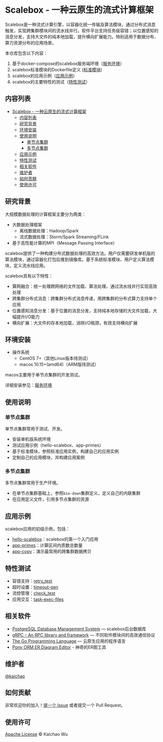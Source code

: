 # Scalebox - 一种云原生的流式计算框架

Scalebox是一种流式计算引擎，以容器化统一传输及算法模块，通过分布式消息触发，实现跨集群模块间的流水线并行。软件平台支持任务级容错；以位置感知的消息分发，支持大文件的纯本地加载，提升横向扩展能力。特别适用于数据分布、算力资源分布的应用场景。

本仓库包含以下内容：

1. 基于docker-compose的scalebox服务端环境（[服务环境](https://github.com/kaichao/docker-scalebox/server/README.md)）
2. scalebox标准模块的Dockerfile定义 ([标准模块](https://github.com/kaichao/docker-scalebox/dockerfiles/README.md))
3. scalebox的应用示例（[应用示例](https://github.com/kaichao/docker-scalebox/examples/README.md)）
4. scalebox的主要特性的测试（[特性测试](https://github.com/kaichao/docker-scalebox/tests/README.md)）

## 内容列表

- [Scalebox - 一种云原生的流式计算框架](#scalebox---一种云原生的流式计算框架)
  - [内容列表](#内容列表)
  - [研究背景](#研究背景)
  - [环境安装](#环境安装)
  - [使用说明](#使用说明)
    - [单节点集群](#单节点集群)
    - [多节点集群](#多节点集群)
  - [应用示例](#应用示例)
  - [特性测试](#特性测试)
  - [相关软件](#相关软件)
  - [维护者](#维护者)
  - [如何贡献](#如何贡献)
  - [使用许可](#使用许可)

## 研究背景

大规模数据处理的计算框架主要分为两类：
- 大数据处理框架
  - 离线数据处理：Hadoop/Spark
  - 流式数据处理：Storm/Spark Streaming/FLink
- 基于高性能计算的MPI（Message Passing Interface）

scalebox提供了一种构建分布式数据处理的高效方法。用户仅需要研发单机版的算法模块，通过容器化打包后推到镜像库。基于系统标准模块、用户定义算法模块，定义流水线应用。

scalebox具有以下特性：
- 算网融合：统一处理跨网络的文件加载、算法处理，通过流水线并行实现高效处理
- 跨集群分布式消息：跨集群分布式消息传递，用跨集群的分布式算力支持单个应用
- 位置感知消息分发：基于位置的消息分发，支持纯本地存储的大文件加载，大幅提升I/O能力
- 横向扩展：大文件的存本地加载，消除I/O瓶颈，有效支持横向扩展


## 环境安装

- 操作系统
  - CentOS 7+（其他Linux版本待测试）
  - macos 10.15+(amd64)（ARM版待测试）

macos主要用于单节点集群的开发测试。

详细安装参见：[服务环境](server/README.md)

## 使用说明

### 单节点集群
单节点集群常用于测试、开发。

- 安装单机版系统环境
- 测试应用示例（hello-scalebox、app-primes）
- 基于标准模块，参照标准应用实例，构建自己的应用实例
- 定制自己的应用模块，并构建应用案例

### 多节点集群
多节点集群常用于生产环境。

- 在单节点集群基础上，参照```bio-down```集群定义，定义自己的内联集群
- 在应用定义文件，引用多节点集群的资源


## 应用示例

scalebox应用的初级示例，包括：
- [hello-scalebox](examples/hello-scalebox/)：scalebox的第一个入门应用
- [app-primes](examples/app-primes/)：计算区间内质数总数量
- [app-copy](examples/app-copy/)：演示最常用的跨集群数据拷贝


## 特性测试

- 容错支持：[retry_test](tests/retry_test/)
- 超时设置：[timeout-gen](tests/timeout-gen/)
- 流控管理：[check_test](tests/check_test/)
- 应用交互：[task-exec-files](tests/task-exec-files/)


## 相关软件

- [PostgreSQL Database Management System](https://github.com/postgres/postgres) — scalebox后台数据库
- [gRPC – An RPC library and framework](https://github.com/grpc/grpc) — 不同软件模块间的高效通信协议
- [The Go Programming Language](https://github.com/golang/go) — 云原生应用的程序语言
- [Pony ORM ER Diagram Editor](https://editor.ponyorm.com/) - 神奇的ER图工具

## 维护者

[@kaichao](https://github.com/kaichao)

## 如何贡献

非常欢迎你的加入！[提一个 Issue](https://github.com/kaichao/docker-scalebox/issues/new) 或者提交一个 Pull Request。


## 使用许可

[Apache License](LICENSE) © Kaichao Wu
